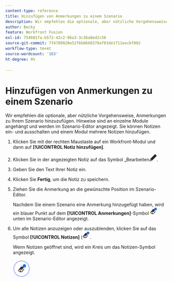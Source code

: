 ```yaml
---
content-type: reference
title: Hinzufügen von Anmerkungen zu einem Szenario
description: Wir empfehlen die optionale, aber nützliche Vorgehensweise, Hinweise zu jedem Modul hinzuzufügen.
author: Becky
feature: Workfront Fusion
exl-id: 754601fa-b572-42c2-96a3-3c36a8ed2c56
source-git-commit: 7f4709920e52f6b8660370af83de1f11eecbf092
workflow-type: tm+mt
source-wordcount: '163'
ht-degree: 0%

---
```


# Hinzufügen von Anmerkungen zu einem Szenario

Wir empfehlen die optionale, aber nützliche Vorgehensweise, Anmerkungen zu Ihrem Szenario hinzuzufügen. Hinweise sind an einzelne Module angehängt und werden im Szenario-Editor angezeigt. Sie können Notizen ein- und ausschalten und einem Modul mehrere Notizen hinzufügen.

1. Klicken Sie mit der rechten Maustaste auf ein Workfront-Modul und dann auf **[!UICONTROL Notiz hinzufügen]**.
1. Klicken Sie in der angezeigten Notiz auf das Symbol „Bearbeiten![&#x200B; (Bearbeiten](assets/edit-note.png).
1. Geben Sie den Text Ihrer Notiz ein.
1. Klicken Sie **Fertig**, um die Notiz zu speichern.
1. Ziehen Sie die Anmerkung an die gewünschte Position im Szenario-Editor.

   Nachdem Sie einem Szenario eine Anmerkung hinzugefügt haben, wird ein blauer Punkt auf dem **[!UICONTROL Anmerkungen]**-Symbol ![Anmerkungen-Symbol mit einem Punkt](assets/notes-icon-w-dot.png) unten im Szenario-Editor angezeigt.

1. Um alle Notizen anzuzeigen oder auszublenden, klicken Sie auf das Symbol **[!UICONTROL Notizen]** (![&#x200B; mit Punkt](assets/notes-icon-w-dot.png).

   Wenn Notizen geöffnet sind, wird ein Kreis um das Notizen-Symbol angezeigt.

   ![Notizensymbol mit Kreis](assets/notes-icon-with-circle.png)

